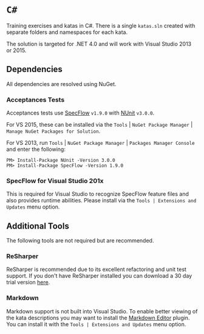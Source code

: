 ﻿# `C#`

Training exercises and katas in C#. There is a single `katas.sln` created with separate folders and namespaces for each kata.

The solution is targeted for .NET 4.0 and will work with Visual Studio 2013 or 2015.

## Dependencies
All dependencies are resolved using NuGet.

### Acceptances Tests
Acceptances tests use [SpecFlow](http://www.specflow.org/) `v1.9.0` with
[NUnit](http://www.nunit.org/) `v3.0.0`.

For VS 2015, these can be installed via the 
`Tools` | `NuGet Package Manager` | `Manage NuGet Packages for Solution`.

For VS 2013, run `Tools` | `NuGet Package Manager` | `Packages Manager Console` and enter the following:

```
PM> Install-Package NUnit -Version 3.0.0
PM> Install-Package SpecFlow -Version 1.9.0
```

### SpecFlow for Visual Studio 201x
This is required for Visual Studio to recognize SpecFlow feature files and also
provides runtime abilities. Please install via the `Tools | Extensions and Updates` menu option.

## Additional Tools
The following tools are not required but are recommended.

### ReSharper
ReSharper is recommended due to its excellent refactoring and unit test support.
If you don't have ReSharper installed you can download a 30 day trial version [here](https://www.jetbrains.com/resharper/download/).

### Markdown
Markdown support is not built into Visual Studio. To enable better viewing of the kata descriptions
you may want to install the
[Markdown Editor](https://visualstudiogallery.msdn.microsoft.com/eaab33c3-437b-4918-8354-872dfe5d1bfe)
plugin. You can install it with the `Tools | Extensions and Updates` menu option.